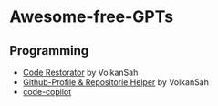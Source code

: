 # Awesome-free-GPTs

## Programming

- [Code Restorator](https://chatgpt.com/g/g-yTY9336jX-code-restorator) by VolkanSah
- [Github-Profile & Repositorie Helper](https://chatgpt.com/g/g-HBNMrjPNU-git-repo-manager) by VolkanSah
- [code-copilot](https://chatgpt.com/g/g-2DQzU5UZl-code-copilot)
